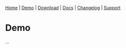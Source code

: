 [Home](/) | [Demo](/demo) | [Download](/download) | [Docs](/docs) | [Changelog](/changelog) | [Support](/support)

# Demo

...
